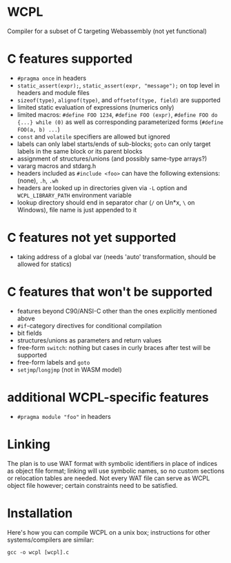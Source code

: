 WCPL
====

Compiler for a subset of C targeting Webassembly (not yet functional)

# C features supported

- `#pragma once` in headers
- `static_assert(expr);`, `static_assert(expr, "message");` on top level in headers and module files
- `sizeof(type)`, `alignof(type)`, and `offsetof(type, field)` are supported
- limited static evaluation of expressions (numerics only)
- limited macros: `#define FOO 1234`, `#define FOO (expr)`, `#define FOO do {...} while (0)` as well as 
  corresponding parameterized forms (`#define FOO(a, b) ...`)   
- `const` and `volatile` specifiers are allowed but ignored
- labels can only label starts/ends of sub-blocks; `goto` can only target labels in the same block or its parent blocks
- assignment of structures/unions (and possibly same-type arrays?)
- vararg macros and stdarg.h
- headers included as `#include <foo>` can have the following extensions: (none), `.h`, `.wh`
- headers are looked up in directories given via `-L` option and `WCPL_LIBRARY_PATH` environment variable
- lookup directory should end in separator char (`/` on Un*x, `\` on Windows), file name is just appended to it

# C features not yet supported

- taking address of a global var (needs 'auto' transformation, should be allowed for statics)


# C features that won't be supported

- features beyond C90/ANSI-C other than the ones explicitly mentioned above
- `#if`-category directives for conditional compilation
- bit fields
- structures/unions as parameters and return values
- free-form `switch`: nothing but cases in curly braces after test will be supported
- free-form labels and `goto`
- `setjmp`/`longjmp` (not in WASM model)


# additional WCPL-specific features

- `#pragma module "foo"` in headers


# Linking

The plan is to use WAT format with symbolic identifiers in place of indices as
object file format; linking will use symbolic names, so no custom sections or 
relocation tables are needed. Not every WAT file can serve as WCPL object file
however; certain constraints need to be satisfied.
 

# Installation

Here's how you can compile WCPL on a unix box; instructions for other
systems/compilers are similar:

```
gcc -o wcpl [wcpl].c 
```






